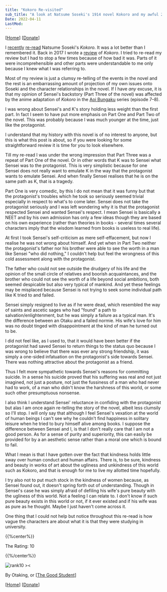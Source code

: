 ```yaml
---
title: "Kokoro Re-visited"
sub_title: "A look at Natsume Soseki's 1914 novel Kokoro and my awful 2017 review of it"
Date: 2022-04-11
LastMod:
---
```


[[Home](https://otaking.xyz/)] [[Donate](https://patreon.com/denpa)]

I [recently](https://otaking.xyz/diary/2022/april.html#kokoro-1) [re-read](https://otaking.xyz/diary/2022/april.html#gonzo) Natsume Soseki's *Kokoro.* It was a lot better than I remembered it. Back in 2017 I wrote a [review](https://otaking.xyz/kokoro.html) of *Kokoro*. I tried to re-read my review but I had to stop a few times because of how bad it was. Parts of it were incomprehensible and other parts were understandable to me only because I knew what I was referring to.

Most of my review is just a clumsy re-telling of the events in the novel and the rest is an embarrassing amount of projection of my own issues onto Soseki and the character relationships in the novel. If I have *any* excuse, it is that my opinion of Sensei's backstory (Part Three of the novel) was affected by the anime adaptation of *Kokoro* in the [Aoi Bungaku](https://en.wikipedia.org/wiki/Aoi_Bungaku) series (episode 7–8).

I was wrong about Sensei's and K's story holding less weight than the first part. In fact I seem to have put more emphasis on Part One and Part Two of the novel. This was probably because I was much younger at the time, just like the protagonist.

I understand that my history with this novel is of no interest to anyone, but this is what this post is about, so if you were looking for some straightforward review it is time for you to look elsewhere. 

Till my re-read I was under the wrong impression that Part Three was a repeat of Part One of the novel. Or in other words that K was to Sensei what Sensei was to the protagonist. This is very simplistic because for one Sensei does not really want to emulate K in the way that the protagonist wants to emulate Sensei. And when finally Sensei realises that he is on the same path as K, that is a tragedy. 

Part One is very comedic, by this I do not mean that it was funny but that the protagonist's troubles which he took so seriously seemed trivial especially in respect to what's to come later. Sensei does not take the protagonist seriously and I was left wondering why it is that the protagonist respected Sensei and wanted Sensei's respect. I mean Sensei is basically a NEET and by his own admission has only a few ideas though they are based on his own experience (rather than theories in books - several times several characters imply that the wisdom learned from books is useless to real life).

At first I took Sensei's self-criticism as mere self-effacement, but now I realise he was not wrong about himself. And yet when in Part Two neither the protagonist's father nor his brother were able to see the worth in a man like Sensei "who did nothing," I couldn't help but feel the wrongness of this cold assessment along with the protagonist.

The father who could not see outside the drudgery of his life and the opinion of the small circle of relatives and boorish acquaintances, and the brother who could not see the worth of a life beyond social ambitions, both seemed despicable but also very typical of mankind. And yet these feelings may be misplaced because Sensei is not trying to seek some individual path like K tried to and failed.

Sensei simply resigned to live as if he were dead, which resembled the way of saints and ascetic sages who had "found" a path to salvation/enlightenment, but he was simply a failure as a typical man. It's the difference between an Otaku and a failed normie. His wife's love for him was no doubt tinged with disappointment at the kind of man he turned out to be.

I did not feel like, as I used to, that it would have been better if the protagonist had saved Sensei to return things to the status quo because I was wrong to believe that there was ever any strong friendship, it was simply a one-sided infatuation on the protagonist's side towards Sensei. There was nothing attractive about the protagonist as a friend.

Thus I felt more sympathetic towards Sensei's reasons for committing suicide. In a sense his suicide proved that his suffering was real and not just imagined, not just a posture, not just the fussiness of a man who had never had to work, of a man who didn't know the harshness of this world, or some such other presumptuous nonsense.

I also think I understand Sensei' reluctance in confiding with the protagonist but alas I am once again re-telling the story of the novel, albeit less clumsily so I'll stop. I will only say that although I feel Sensei's vexation at the world of human beings I can't see why he couldn't find happiness in solitary leisure when he tried to bury himself alive among books. I suppose the difference between Sensei and I, is that I don't really care that I am not a good person. As for a sense of purity and superiority, this can easily be provided for by a an aesthetic sense rather than a moral one which is bound to fail.

What I mean is that I have gotten over the fact that kindness holds little sway over human conduct and human affairs. There is, to be sure, kindness and beauty in works of art about the ugliness and unkindness of this world such as Kokoro, and that is enough for me to live my allotted time hopefully.

I try also not to put much stock in the kindness of women because, as Sensei found out, it doesn't spring forth out of understanding. Though in Sensei's case he was simply afraid of defiling his wife's pure beauty with the ugliness of this world. Not a feeling I can relate to. I don't know if such pure beauty exists in this world or not, if it ever existed and if his wife was as pure as he thought. Maybe I just haven't come across it.

One thing that I could not help but notice throughout this re-read is how vague the characters are about what it is that they were studying in university.

{{%center%}}

The Rating: 10



{{%/center%}}

![rank10 ><](https://otaking.xyz/images/rating-system/rank10.png)



By Otaking, or [[The Good Student](https://www.youtube.com/channel/UCA4gWcOoz_FXrtTEemTOtfw)]

[[Home](https://otaking.xyz/)] [[Donate](https://patreon.com/denpa)]
